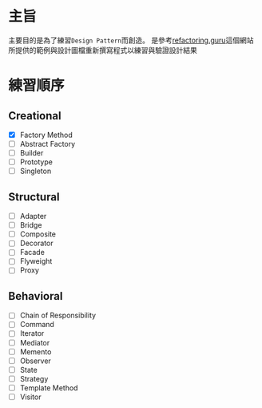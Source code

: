 # 主旨
主要目的是為了練習`Design Pattern`而創造。
是參考[refactoring.guru](https://refactoring.guru/)這個網站所提供的範例與設計圖檔重新撰寫程式以練習與驗證設計結果
# 練習順序
## Creational
- [x] Factory Method
- [ ] Abstract Factory
- [ ] Builder
- [ ] Prototype
- [ ] Singleton
## Structural
- [ ] Adapter
- [ ] Bridge
- [ ] Composite
- [ ] Decorator
- [ ] Facade
- [ ] Flyweight
- [ ] Proxy
## Behavioral
- [ ] Chain of Responsibility
- [ ] Command
- [ ] Iterator
- [ ] Mediator
- [ ] Memento
- [ ] Observer
- [ ] State
- [ ] Strategy
- [ ] Template Method
- [ ] Visitor